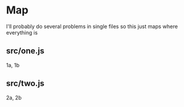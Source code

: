 # Map

I'll probably do several problems in single files so this just maps where everything is

## src/one.js

1a, 1b

## src/two.js

2a, 2b
